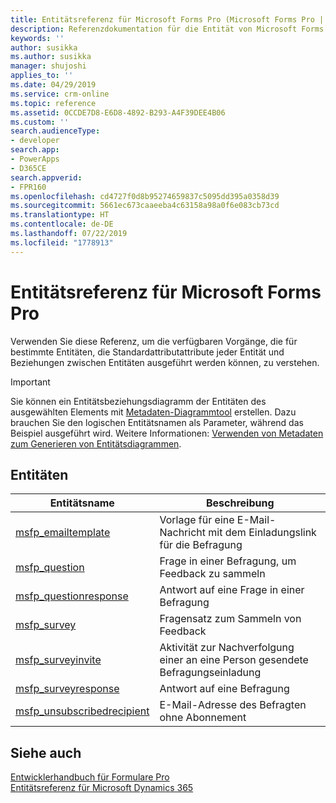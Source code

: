 ```yaml
---
title: Entitätsreferenz für Microsoft Forms Pro (Microsoft Forms Pro | Dynamics 365 for Customer Engagement)| MicrosoftDocs
description: Referenzdokumentation für die Entität von Microsoft Forms Pro.
keywords: ''
author: susikka
ms.author: susikka
manager: shujoshi
applies_to: ''
ms.date: 04/29/2019
ms.service: crm-online
ms.topic: reference
ms.assetid: 0CCDE7D8-E6D8-4892-B293-A4F39DEE4B06
ms.custom: ''
search.audienceType:
- developer
search.app:
- PowerApps
- D365CE
search.appverid:
- FPR160
ms.openlocfilehash: cd4727f0d8b95274659837c5095dd395a0358d39
ms.sourcegitcommit: 5661ec673caaeeba4c63158a98a0f6e083cb73cd
ms.translationtype: HT
ms.contentlocale: de-DE
ms.lasthandoff: 07/22/2019
ms.locfileid: "1778913"
---
```

# <a name="entity-reference-for-microsoft-forms-pro"></a>Entitätsreferenz für Microsoft Forms Pro



Verwenden Sie diese Referenz, um die verfügbaren Vorgänge, die für bestimmte Entitäten, die Standardattributattribute jeder Entität und Beziehungen zwischen Entitäten ausgeführt werden können, zu verstehen.

> [!IMPORTANT]
> Sie können ein Entitätsbeziehungsdiagramm der Entitäten des ausgewählten Elements mit [Metadaten-Diagrammtool](https://code.msdn.microsoft.com/Sample-of-generating-a0ba0e47) erstellen. Dazu brauchen Sie den logischen Entitätsnamen als Parameter, während das Beispiel ausgeführt wird. Weitere Informationen: [Verwenden von Metadaten zum Generieren von Entitätsdiagrammen](https://docs.microsoft.com/en-us/dynamics365/customer-engagement/developer/use-metadata-generate-entity-diagrams).

## <a name="entities"></a>Entitäten

|Entitätsname|Beschreibung|
|------|------|
|[msfp_emailtemplate](reference/entities/msfp_emailtemplate.md)|Vorlage für eine E-Mail-Nachricht mit dem Einladungslink für die Befragung|
|[msfp_question](reference/entities/msfp_question.md)|Frage in einer Befragung, um Feedback zu sammeln|
|[msfp_questionresponse](reference/entities/msfp_questionresponse.md)|Antwort auf eine Frage in einer Befragung|
|[msfp_survey](reference/entities/msfp_survey.md)|Fragensatz zum Sammeln von Feedback|
|[msfp_surveyinvite](reference/entities/msfp_surveyinvite.md)|Aktivität zur Nachverfolgung einer an eine Person gesendete Befragungseinladung|
|[msfp_surveyresponse](reference/entities/msfp_surveyresponse.md)|Antwort auf eine Befragung|
|[msfp_unsubscribedrecipient](reference/entities/msfp_unsubscribedrecipient.md)|E-Mail-Adresse des Befragten ohne Abonnement|

## <a name="see-also"></a>Siehe auch

[Entwicklerhandbuch für Formulare Pro](developer-guide.md)<br />
[Entitätsreferenz für Microsoft Dynamics 365](/dynamics365/customer-engagement/developer/about-entity-reference)
